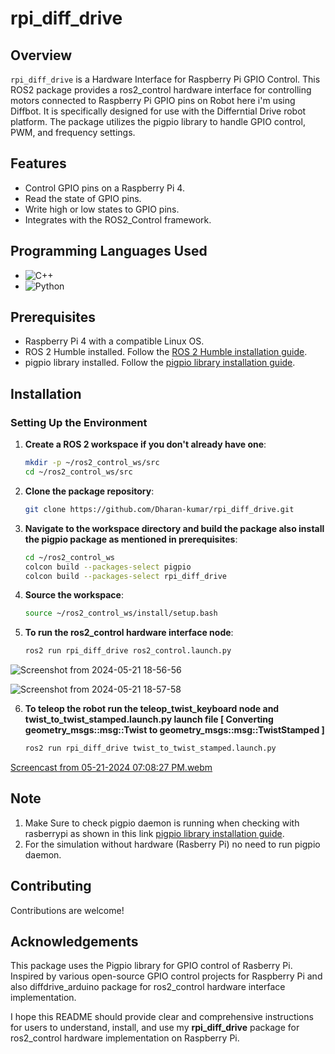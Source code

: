 # rpi_diff_drive

## Overview

`rpi_diff_drive` is a Hardware Interface for Raspberry Pi GPIO Control. This ROS2 package provides a ros2_control hardware interface for controlling motors connected to Raspberry Pi GPIO pins on Robot here i'm using Diffbot. It is specifically designed for use with the Differntial Drive robot platform. The package utilizes the pigpio library to handle GPIO control, PWM, and frequency settings.

## Features

- Control GPIO pins on a Raspberry Pi 4.
- Read the state of GPIO pins. 
- Write high or low states to GPIO pins.
- Integrates with the ROS2_Control framework.

## Programming Languages Used

- ![C++](https://img.shields.io/badge/C++-95%25-blue)
- ![Python](https://img.shields.io/badge/Python-5%25-yellow)

## Prerequisites

- Raspberry Pi 4 with a compatible Linux OS.
- ROS 2 Humble installed. Follow the [ROS 2 Humble installation guide](https://docs.ros.org/en/humble/Installation.html).
- pigpio library installed. Follow the [pigpio library installation guide](https://abyz.me.uk/rpi/pigpio/download.html).

## Installation

### Setting Up the Environment
   
1. **Create a ROS 2 workspace if you don't already have one**:
   ```bash
   mkdir -p ~/ros2_control_ws/src
   cd ~/ros2_control_ws/src

2. **Clone the package repository**:
   ```bash
   git clone https://github.com/Dharan-kumar/rpi_diff_drive.git
   
3. **Navigate to the workspace directory and build the package also install the pigpio package as mentioned in prerequisites**:
   ```bash
   cd ~/ros2_control_ws
   colcon build --packages-select pigpio
   colcon build --packages-select rpi_diff_drive
   
4. **Source the workspace**:
   ```bash
   source ~/ros2_control_ws/install/setup.bash
   
5. **To run the ros2_control hardware interface node**:
   ```bash
   ros2 run rpi_diff_drive ros2_control.launch.py
   
![Screenshot from 2024-05-21 18-56-56](https://github.com/Dharan-kumar/rpi_diff_drive/assets/84310855/7c29b3df-66e0-4c8c-a068-248b95302687)


![Screenshot from 2024-05-21 18-57-58](https://github.com/Dharan-kumar/rpi_diff_drive/assets/84310855/1785a453-adb1-4e9d-9bf6-db16e42d564a)



6. **To teleop the robot run the teleop_twist_keyboard node and twist_to_twist_stamped.launch.py launch file [ Converting geometry_msgs::msg::Twist to geometry_msgs::msg::TwistStamped ]**
   ```bash
   ros2 run rpi_diff_drive twist_to_twist_stamped.launch.py


[Screencast from 05-21-2024 07:08:27 PM.webm](https://github.com/Dharan-kumar/rpi_diff_drive/assets/84310855/354be246-4298-4f0b-851f-991ae7f55989)


## Note
1. Make Sure to check pigpio daemon is running when checking with rasberrypi as shown in this link [pigpio library installation guide](https://abyz.me.uk/rpi/pigpio/download.html).
2. For the simulation without hardware (Rasberry Pi) no need to run pigpio daemon.

## Contributing
Contributions are welcome!

## Acknowledgements
This package uses the Pigpio library for GPIO control of Rasberry Pi.
Inspired by various open-source GPIO control projects for Raspberry Pi and also diffdrive_arduino package for ros2_control hardware interface implementation.

I hope this README should provide clear and comprehensive instructions for users to understand, install, and use my **rpi_diff_drive** package for ros2_control hardware implementation on Raspberry Pi.
